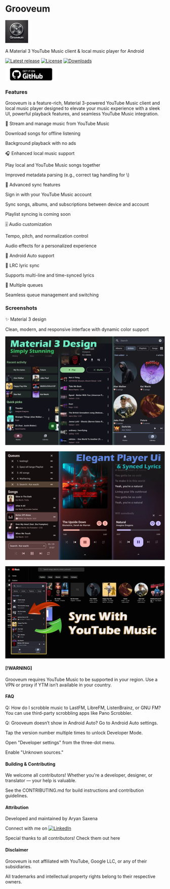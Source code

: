 # **Grooveum**

<img src="./assets/grooveum.webp" height="72">


A Material 3 YouTube Music client & local music player for Android

[![Latest release](https://img.shields.io/github/v/release/AryanSaxena-19/Grooveum?include_prereleases)](https://github.com/AryanSaxena-19/Grooveum/releases)
[![License](https://img.shields.io/github/license/AryanSaxena-19/Grooveum)](https://www.gnu.org/licenses/gpl-3.0)
[![Downloads](https://img.shields.io/github/downloads/AryanSaxena-19/Grooveum/total)](https://github.com/AryanSaxena-19/Grooveum/releases)



<img src="assets/badge_github.png" alt="Get it on GitHub" height="40">

### Features

Grooveum is a feature-rich, Material 3-powered YouTube Music client and local music player designed to elevate your music experience with a sleek UI, powerful playback features, and seamless YouTube Music integration.

🎵 Stream and manage music from YouTube Music

Download songs for offline listening

Background playback with no ads

🎧 Enhanced local music support

Play local and YouTube Music songs together

Improved metadata parsing (e.g., correct tag handling for \\)

🔄 Advanced sync features

Sign in with your YouTube Music account

Sync songs, albums, and subscriptions between device and account

Playlist syncing is coming soon

🎚️ Audio customization

Tempo, pitch, and normalization control

Audio effects for a personalized experience

🚗 Android Auto support

🎤 LRC lyric sync

Supports multi-line and time-synced lyrics

🔀 Multiple queues

Seamless queue management and switching

### **Screenshots**

✨ Material 3 design

Clean, modern, and responsive interface with dynamic color support


<img src="./assets/main-interface.webp" width="600" alt="Main interface" /> <br/><br/> <img src="./assets/player.webp" width="600" alt="Player screen" /> <br/><br/> <img src="./assets/ytm-sync.webp" width="600" alt="YouTube Music Sync" />

#### [!WARNING]

Grooveum requires YouTube Music to be supported in your region. Use a VPN or proxy if YTM isn’t available in your country.

#### FAQ

Q: How do I scrobble music to LastFM, LibreFM, ListenBrainz, or GNU FM?
You can use third-party scrobbling apps like Pano Scrobbler.

Q: Grooveum doesn’t show in Android Auto?
Go to Android Auto settings.

Tap the version number multiple times to unlock Developer Mode.

Open "Developer settings" from the three-dot menu.

Enable "Unknown sources."

#### Building & Contributing

We welcome all contributors! Whether you're a developer, designer, or translator — your help is valuable.

See the CONTRIBUTING.md for build instructions and contribution guidelines.

#### Attribution

Developed and maintained by Aryan Saxena

Connect with me on [![LinkedIn](https://img.shields.io/badge/LinkedIn-Connect-blue?logo=linkedin&style=flat-square)](https://www.linkedin.com/in/aryan-saxena-aaa19uchiha/)

Special thanks to all contributors! Check them out here

#### Disclaimer

Grooveum is not affiliated with YouTube, Google LLC, or any of their subsidiaries.

All trademarks and intellectual property rights belong to their respective owners.
